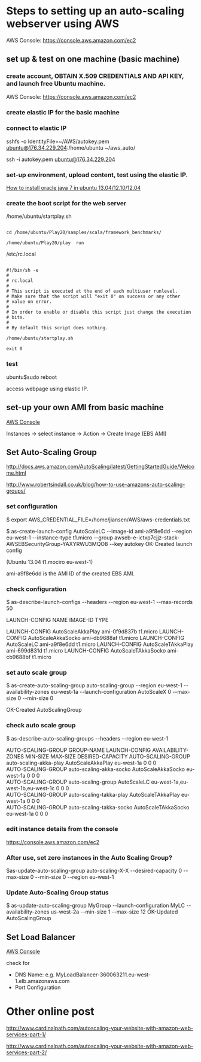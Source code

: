 # Steps to setting up an auto-scaling webserver using AWS


AWS Console: https://console.aws.amazon.com/ec2


## set up & test on one machine  (basic machine)

### create account, OBTAIN X.509 CREDENTIALS AND API KEY, and launch free Ubuntu machine.

AWS Console: https://console.aws.amazon.com/ec2



### create elastic IP for the basic machine



### connect to elastic IP

sshfs -o IdentityFile=~/AWS/autokey.pem ubuntu@176.34.229.204:/home/ubuntu ~/aws_auto/
 
ssh -i autokey.pem ubuntu@176.34.229.204


### set-up environment, upload content, test using the elastic IP.

[How to install oracle java 7 in ubuntu 13.04/12.10/12.04](http://www.ubuntugeek.com/how-to-install-oracle-java-7-in-ubuntu-12-04.html)




### create the boot script for the web server

/home/ubuntu/startplay.sh
<pre><code>
cd /home/ubuntu/Play20/samples/scala/framework_benchmarks/

/home/ubuntu/Play20/play  run
</code></pre>

/etc/rc.local
<pre><code>
#!/bin/sh -e
#
# rc.local
#
# This script is executed at the end of each multiuser runlevel.
# Make sure that the script will "exit 0" on success or any other
# value on error.
#
# In order to enable or disable this script just change the execution
# bits.
#
# By default this script does nothing.

/home/ubuntu/startplay.sh

exit 0
</code></pre>


### test
ubuntu$sudo reboot

access webpage using elastic IP.


## set-up your own AMI from basic machine


[AWS Console](https://console.aws.amazon.com/ec2)


Instances -> select instance -> Action -> Create Image (EBS AMI)



## Set Auto-Scaling Group

http://docs.aws.amazon.com/AutoScaling/latest/GettingStartedGuide/Welcome.html
 

http://www.robertsindall.co.uk/blog/how-to-use-amazons-auto-scaling-groups/


### set configuration  

$ export AWS_CREDENTIAL_FILE=/home/jiansen/AWS/aws-credentials.txt

$ as-create-launch-config AutoScaleLC --image-id ami-a9f8e6dd --region eu-west-1 --instance-type t1.micro --group awseb-e-ictxp7cjjz-stack-AWSEBSecurityGroup-YAXYRWU3MQO8 --key autokey
OK-Created launch config

 (Ubuntu 13.04 t1.mociro eu-west-1)


ami-a9f8e6dd is the AMI ID of the created EBS AMI.



### check configuration

$ as-describe-launch-configs --headers --region eu-west-1 --max-records 50


LAUNCH-CONFIG NAME IMAGE-ID TYPE 

LAUNCH-CONFIG  AutoScaleAkkaPlay    ami-0f9d837b  t1.micro
LAUNCH-CONFIG  AutoScaleAkkaSocko   ami-db9688af  t1.micro
LAUNCH-CONFIG  AutoScaleLC          ami-a9f8e6dd  t1.micro
LAUNCH-CONFIG  AutoScaleTAkkaPlay   ami-699d831d  t1.micro
LAUNCH-CONFIG  AutoScaleTAkkaSocko  ami-cb9688bf  t1.micro



### set auto scale group

$ as-create-auto-scaling-group auto-scaling-group --region eu-west-1 --availability-zones eu-west-1a --launch-configuration AutoScaleX 0 --max-size 0 --min-size 0

OK-Created AutoScalingGroup



### check auto scale  group

$ as-describe-auto-scaling-groups --headers --region eu-west-1


AUTO-SCALING-GROUP  GROUP-NAME                LAUNCH-CONFIG        AVAILABILITY-ZONES                MIN-SIZE  MAX-SIZE  DESIRED-CAPACITY
AUTO-SCALING-GROUP  auto-scaling-akka-play    AutoScaleAkkaPlay    eu-west-1a                        0         0         0               
AUTO-SCALING-GROUP  auto-scaling-akka-socko   AutoScaleAkkaSocko   eu-west-1a                        0         0         0               
AUTO-SCALING-GROUP  auto-scaling-group        AutoScaleLC          eu-west-1a,eu-west-1b,eu-west-1c  0         0         0               
AUTO-SCALING-GROUP  auto-scaling-takka-play   AutoScaleTAkkaPlay   eu-west-1a                        0         0         0               
AUTO-SCALING-GROUP  auto-scaling-takka-socko  AutoScaleTAkkaSocko  eu-west-1a                        0         0         0 



### edit instance details from the console

https://console.aws.amazon.com/ec2



### After use, set zero instances in the Auto Scaling Group?
$as-update-auto-scaling-group auto-scaling-X-X --desired-capacity 0 --max-size 0 --min-size 0 --region eu-west-1



### Update Auto-Scaling Group status

$ as-update-auto-scaling-group MyGroup --launch-configuration MyLC --availability-zones us-west-2a --min-size 1 --max-size 12
OK-Updated AutoScalingGroup


## Set Load Balancer

[AWS Console](https://console.aws.amazon.com/ec2)


check for 
- DNS Name: e.g. MyLoadBalancer-360063211.eu-west-1.elb.amazonaws.com
- Port Configuration




# Other online post

http://www.cardinalpath.com/autoscaling-your-website-with-amazon-web-services-part-1/

http://www.cardinalpath.com/autoscaling-your-website-with-amazon-web-services-part-2/





